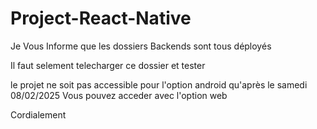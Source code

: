 # Project-React-Native


Je Vous Informe que les dossiers Backends sont tous déployés

Il faut selement telecharger ce dossier et tester

le projet ne soit pas accessible pour l'option android qu'après le samedi 08/02/2025
Vous pouvez acceder avec l'option web

Cordialement
